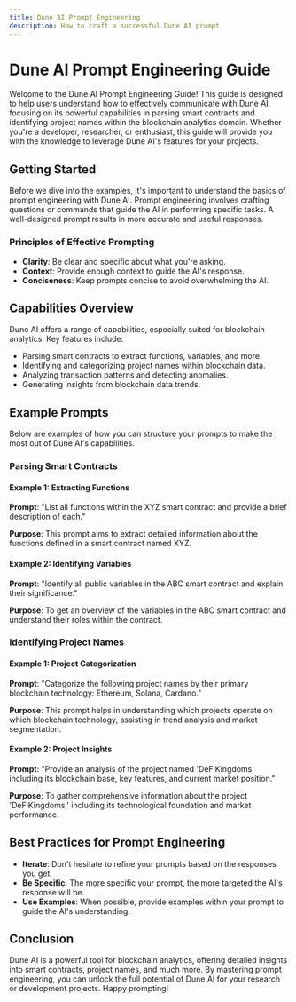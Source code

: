 ```yaml
---
title: Dune AI Prompt Engineering
description: How to craft a successful Dune AI prompt
---
```


# Dune AI Prompt Engineering Guide

Welcome to the Dune AI Prompt Engineering Guide! This guide is designed to help users understand how to effectively communicate with Dune AI, focusing on its powerful capabilities in parsing smart contracts and identifying project names within the blockchain analytics domain. Whether you're a developer, researcher, or enthusiast, this guide will provide you with the knowledge to leverage Dune AI's features for your projects.

## Getting Started

Before we dive into the examples, it's important to understand the basics of prompt engineering with Dune AI. Prompt engineering involves crafting questions or commands that guide the AI in performing specific tasks. A well-designed prompt results in more accurate and useful responses.

### Principles of Effective Prompting

- **Clarity**: Be clear and specific about what you're asking.
- **Context**: Provide enough context to guide the AI's response.
- **Conciseness**: Keep prompts concise to avoid overwhelming the AI.

## Capabilities Overview

Dune AI offers a range of capabilities, especially suited for blockchain analytics. Key features include:

- Parsing smart contracts to extract functions, variables, and more.
- Identifying and categorizing project names within blockchain data.
- Analyzing transaction patterns and detecting anomalies.
- Generating insights from blockchain data trends.

## Example Prompts

Below are examples of how you can structure your prompts to make the most out of Dune AI's capabilities.

### Parsing Smart Contracts

#### Example 1: Extracting Functions

**Prompt**: "List all functions within the XYZ smart contract and provide a brief description of each."

**Purpose**: This prompt aims to extract detailed information about the functions defined in a smart contract named XYZ.

#### Example 2: Identifying Variables

**Prompt**: "Identify all public variables in the ABC smart contract and explain their significance."

**Purpose**: To get an overview of the variables in the ABC smart contract and understand their roles within the contract.

### Identifying Project Names

#### Example 1: Project Categorization

**Prompt**: "Categorize the following project names by their primary blockchain technology: Ethereum, Solana, Cardano."

**Purpose**: This prompt helps in understanding which projects operate on which blockchain technology, assisting in trend analysis and market segmentation.

#### Example 2: Project Insights

**Prompt**: "Provide an analysis of the project named 'DeFiKingdoms' including its blockchain base, key features, and current market position."

**Purpose**: To gather comprehensive information about the project 'DeFiKingdoms,' including its technological foundation and market performance.

## Best Practices for Prompt Engineering

- **Iterate**: Don't hesitate to refine your prompts based on the responses you get.
- **Be Specific**: The more specific your prompt, the more targeted the AI's response will be.
- **Use Examples**: When possible, provide examples within your prompt to guide the AI's understanding.

## Conclusion

Dune AI is a powerful tool for blockchain analytics, offering detailed insights into smart contracts, project names, and much more. By mastering prompt engineering, you can unlock the full potential of Dune AI for your research or development projects. Happy prompting!

